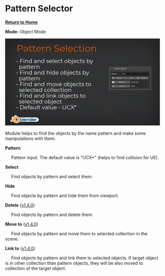 # Pattern Selector

[**Return to Home**](README.md)

**Mode:** Object Mode

![Pattern Selector Cover](/media/pattern_selection.png)

Module helps to find the objects by the name pattern and make some manipulations with them.

**Pattern**

&nbsp;&nbsp;&nbsp;&nbsp;&nbsp;Pattenr input. The default value is "UCX*" (helps to find collision for UE).


**Select**

&nbsp;&nbsp;&nbsp;&nbsp;&nbsp;Find objects by pattern and select them.


**Hide**

&nbsp;&nbsp;&nbsp;&nbsp;&nbsp;Find objects by pattern and hide them from viewport.


**Delete** ([v1.4.0](RELEASE_LOG.md#140))

&nbsp;&nbsp;&nbsp;&nbsp;&nbsp;Find objects by pattern and delete them.


**Move to** ([v1.4.0](RELEASE_LOG.md#140))

&nbsp;&nbsp;&nbsp;&nbsp;&nbsp;Find objects by pattern and move them to selected collection in the scene.


**Link to** ([v1.4.0](RELEASE_LOG.md#140))

&nbsp;&nbsp;&nbsp;&nbsp;&nbsp;Find objects by pattern and link them to selected objects. If target object is in other collection than pattern objects, they will be also moved to collection of the target object.